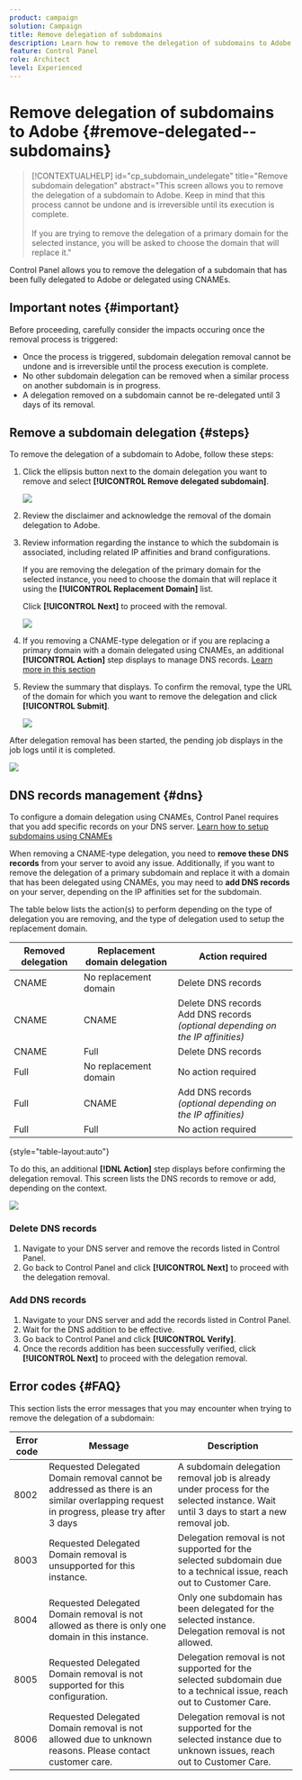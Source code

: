 ```yaml
---
product: campaign
solution: Campaign 
title: Remove delegation of subdomains
description: Learn how to remove the delegation of subdomains to Adobe.
feature: Control Panel
role: Architect
level: Experienced
---
```

# Remove delegation of subdomains to Adobe {#remove-delegated--subdomains}

>[!CONTEXTUALHELP]
>id="cp_subdomain_undelegate"
>title="Remove subdomain delegation"
>abstract="This screen allows you to remove the delegation of a subdomain to Adobe. Keep in mind that this process cannot be undone and is irreversible until its execution is complete.<br><br>If you are trying to remove the delegation of a primary domain for the selected instance, you will be asked to choose the domain that will replace it."

Control Panel allows you to remove the delegation of a subdomain that has been fully delegated to Adobe or delegated using CNAMEs.

## Important notes {#important}

Before proceeding, carefully consider the impacts occuring once the removal process is triggered:

* Once the process is triggered, subdomain delegation removal cannot be undone and is irreversible until the process execution is complete.
* No other subdomain delegation can be removed when a similar process on another subdomain is in progress.
* A delegation removed on a subdomain cannot be re-delegated until 3 days of its removal.

## Remove a subdomain delegation {#steps}

To remove the delegation of a subdomain to Adobe, follow these steps:

1. Click the ellipsis button next to the domain delegation you want to remove and select **[!UICONTROL Remove delegated subdomain]**.

    ![](assets/undelegate-subdomain.png)

1. Review the disclaimer and acknowledge the removal of the domain delegation to Adobe.

1. Review information regarding the instance to which the subdomain is associated, including related IP affinities and brand configurations.

    If you are removing the delegation of the primary domain for the selected instance, you need to choose the domain that will replace it using the **[!UICONTROL Replacement Domain]** list.
    
    Click **[!UICONTROL Next]** to proceed with the removal.

    ![](assets/undelegate-subdomain-details.png)

1. If you removing a CNAME-type delegation or if you are replacing a primary domain with a domain delegated using CNAMEs, an additional **[!UICONTROL Action]** step displays to manage DNS records. [Learn more in this section](#dns)

1. Review the summary that displays. To confirm the removal, type the URL of the domain for which you want to remove the delegation and click **[!UICONTROL Submit]**.

    ![](assets/undelegate-submit.png)

After delegation removal has been started, the pending job displays in the job logs until it is completed.

![](assets/undelegate-job.png)

## DNS records management {#dns}

To configure a domain delegation using CNAMEs, Control Panel requires that you add specific records on your DNS server. [Learn how to setup subdomains using CNAMEs](setting-up-new-subdomain.md#use-cnames)

When removing a CNAME-type delegation, you need to **remove these DNS records** from your server to avoid any issue. Additionally, if you want to remove the delegation of a primary subdomain and replace it with a domain that has been delegated using CNAMEs, you may need to **add DNS records** on your server, depending on the IP affinities set for the subdomain.

The table below lists the action(s) to perform depending on the type of delegation you are removing, and the type of delegation used to setup the replacement domain.

|Removed delegation|Replacement domain delegation|Action required|
|  ---  |  ---  |  ---  |
|CNAME|No replacement domain|Delete DNS records|
|CNAME|CNAME|Delete DNS records<br/>Add DNS records *(optional depending on the IP affinities)*|
|CNAME|Full|Delete DNS records|
|Full|No replacement domain|No action required|
|Full|CNAME|Add DNS records *(optional depending on the IP affinities)*|
|Full|Full|No action required|

{style="table-layout:auto"}

To do this, an additional **[!DNL Action]** step displays before confirming the delegation removal. This screen lists the DNS records to remove or add, depending on the context.

![](assets/action-step.png)

### Delete DNS records

1. Navigate to your DNS server and remove the records listed in Control Panel.
1. Go back to Control Panel and click **[!UICONTROL Next]** to proceed with the delegation removal.

### Add DNS records

1. Navigate to your DNS server and add the records listed in Control Panel.
1. Wait for the DNS addition to be effective.
1. Go back to Control Panel and click **[!UICONTROL Verify]**.
1. Once the records addition has been successfully verified, click **[!UICONTROL Next]** to proceed with the delegation removal.  

## Error codes {#FAQ}

This section lists the error messages that you may encounter when trying to remove the delegation of a subdomain:

|Error code|Message|Description|
|  ---  |  ---  |  ---  |
|8002|Requested Delegated Domain removal cannot be addressed as there is an similar overlapping request in progress, please try after 3 days|A subdomain delegation removal job is already under process for the selected instance. Wait until 3 days to start a new removal job.|
|8003|Requested Delegated Domain removal is unsupported for this instance.|Delegation removal is not supported for the selected subdomain due to a technical issue, reach out to Customer Care.|
|8004|Requested Delegated Domain removal is not allowed as there is only one domain in this instance.|Only one subdomain has been delegated for the selected instance. Delegation removal is not allowed.|
|8005|Requested Delegated Domain removal is not supported for this configuration.|Delegation removal is not supported for the selected subdomain due to a technical issue, reach out to Customer Care.|
|8006|Requested Delegated Domain removal is not allowed due to unknown reasons. Please contact customer care.|Delegation removal is not supported for the selected instance due to unknown issues, reach out to Customer Care.|
